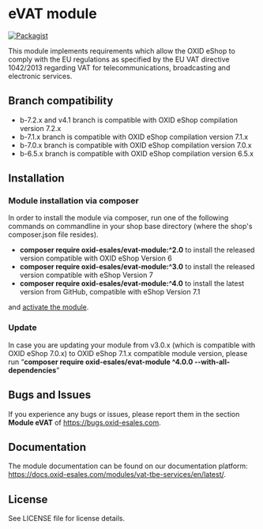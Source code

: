 eVAT module
===========

[![Packagist](https://img.shields.io/packagist/v/oxid-esales/evat-module.svg?maxAge=3600)](https://packagist.org/packages/oxid-esales/evat-module)

This module implements requirements which allow the OXID eShop to comply with the 
EU regulations as specified by the EU VAT directive 1042/2013 regarding VAT for 
telecommunications, broadcasting and electronic services.

## Branch compatibility

* b-7.2.x and v4.1 branch is compatible with OXID eShop compilation version 7.2.x
* b-7.1.x branch is compatible with OXID eShop compilation version 7.1.x
* b-7.0.x branch is compatible with OXID eShop compilation version 7.0.x
* b-6.5.x branch is compatible with OXID eShop compilation version 6.5.x

## Installation

### Module installation via composer

In order to install the module via composer, run one of the following commands 
on commandline in your shop base directory (where the shop's composer.json file resides).

* **composer require oxid-esales/evat-module:^2.0** to install the released version compatible with OXID eShop Version 6
* **composer require oxid-esales/evat-module:^3.0** to install the released version compatible with eShop Version 7
* **composer require oxid-esales/evat-module:^4.0** to install the latest version from GitHub, compatible with eShop Version 7.1

and [activate the module](https://docs.oxid-esales.com/developer/en/7.0/development/modules_components_themes/module/installation_setup/setup.html).

### Update

In case you are updating your module from v3.0.x (which is compatible with OXID eShop 7.0.x) to OXID eShop 7.1.x compatible module version, please run “**composer require oxid-esales/evat-module ^4.0.0 --with-all-dependencies**”

## Bugs and Issues

If you experience any bugs or issues, please report them in the section **Module eVAT** of https://bugs.oxid-esales.com.

## Documentation

The module documentation can be found on our documentation platform: https://docs.oxid-esales.com/modules/vat-tbe-services/en/latest/.

## License

See LICENSE file for license details.